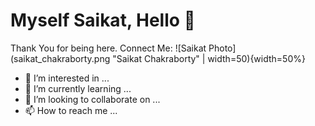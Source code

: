 # Myself Saikat, Hello :wave:
Thank You for being here. 
Connect Me: 
![Saikat Photo](saikat_chakraborty.png "Saikat Chakraborty" | width=50){width=50%}
- 👀 I’m interested in ...
- 🌱 I’m currently learning ...
- 💞️ I’m looking to collaborate on ...
- 📫 How to reach me ...

<!---
saikat1998/saikat1998 is a ✨ special ✨ repository because its `README.md` (this file) appears on your GitHub profile.
You can click the Preview link to take a look at your changes.
--->

